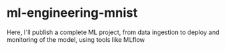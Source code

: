 # ml-engineering-mnist
Here, I'll publish a complete ML project, from data ingestion to deploy and monitoring of the model, using tools like MLflow
